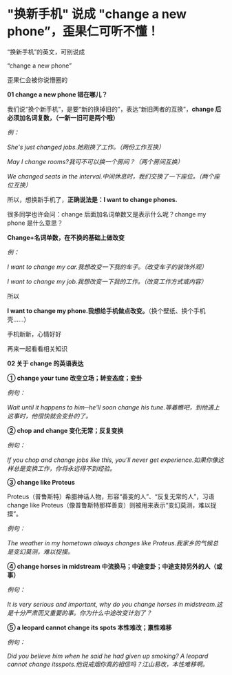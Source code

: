 # "换新手机" 说成 "change a new phone”，歪果仁可听不懂！

“换新手机”的英文，可别说成

“change a new phone”

歪果仁会被你说懵圈的

**01 change a new phone 错在哪儿？**

我们说“换个新手机”，是要“新的换掉旧的”，表达“新旧两者的互换”，**change 后必须加名词复数，（一新一旧可是两个哦）**

_例：_

_She's just changed jobs.她刚换了工作。（两份工作互换）_

_May I change rooms?我可不可以换一个房间？（两个房间互换）_

_We changed seats in the interval.中间休息时，我们交换了一下座位。（两个座位互换）_

所以，想换新手机了，**正确说法是：I want to change phones.**

很多同学也许会问：change 后面加名词单数又是表示什么呢？change my phone 是什么意思？

**Change+名词单数，在不换的基础上做改变**

_例：_

_I want to change my car.我想改变一下我的车子。（改变车子的装饰外观）_

_I want to change my job.我想改变一下我的工作。（改变工作方式或内容）_

所以

**I want to change my phone.我想给手机做点改变。**（换个壁纸、换个手机壳……）

手机新新，心情好好

再来一起看看相关知识

**02 关于 change 的英语表达**

**① change your tune 改变立场；转变态度；变卦**

_例句：_

_Wait until it happens to him─he'll soon change his tune.等着瞧吧，到他遇上这事时，他很快就会变卦的了。_

**② chop and change 变化无常；反复变换**

_例句：_

_If you chop and change jobs like this, you'll never get experience.如果你像这样总是变换工作，你将永远得不到经验。_

**③ change like Proteus**

Proteus（普鲁斯特）希腊神话人物，形容“善变的人”、“反复无常的人”，习语 change like Proteus（像普鲁斯特那样善变）则被用来表示“变幻莫测，难以捉摸”。

_例句：_

_The weather in my hometown always changes like Proteus.我家乡的气候总是变幻莫测，难以捉摸。_

**④ change horses in midstream 中流换马；中途变卦；中途支持另外的人（或事）**

_例句：_

_It is very serious and important, why do you change horses in midstream.这是十分严肃而又重要的事。你为什么中途改变计划了？_

**⑤ a leopard cannot change its spots 本性难改；禀性难移**

_例句：_

_Did you believe him when he said he had given up smoking? A leopard cannot change itsspots.他说戒烟你真的相信吗？江山易改，本性难移啊。_
